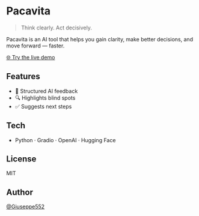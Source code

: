 # Pacavita

> Think clearly. Act decisively.

Pacavita is an AI tool that helps you gain clarity, make better decisions, and move forward — faster.

[🌐 Try the live demo](https://huggingface.co/spaces/giuseppe552/pacavita)

## Features
- 🧠 Structured AI feedback
- 🔍 Highlights blind spots
- ✅ Suggests next steps

## Tech
- Python · Gradio · OpenAI · Hugging Face

## License
MIT

## Author
[@Giuseppe552](https://github.com/giuseppe552)
